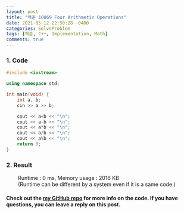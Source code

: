 ```yaml
---
layout: post
title: "백준 10869 Four Arithmetic Operations"
date: 2021-05-12 22:50:28 -0400
categories: SolveProblem
tags: [백준, C++, Implementation, Math]
comments: true
---
```


### 1. Code
```cpp
#include <iostream>

using namespace std;

int main(void) {
    int a, b;
    cin >> a >> b;

    cout << a+b << "\n";
    cout << a-b << "\n";
    cout << a*b << "\n";
    cout << a/b << "\n";
    cout << a%b << "\n";
    return 0;
}
```

### 2. Result
&nbsp;&nbsp;&nbsp;&nbsp;&nbsp;&nbsp;&nbsp;&nbsp;Runtime : 0 ms, Memory usage : 2016 KB  
&nbsp;&nbsp;&nbsp;&nbsp;&nbsp;&nbsp;&nbsp;&nbsp;(Runtime can be different by a system even if it is a same code.)

#### Check out the [my GitHub repo][hyuk-gh] for more info on the code. If you have questions, you can leave a reply on this post.
[hyuk-gh]: https://github.com/dlgur1994/StudyAlgorithms
